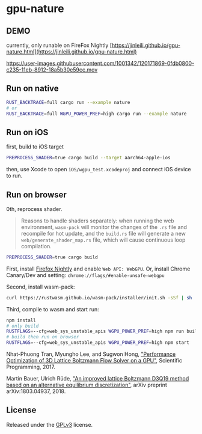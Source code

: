 # gpu-nature

## DEMO

currently, only runable on FireFox Nightly
[https://jinleili.github.io/gpu-nature.html](https://jinleili.github.io/gpu-nature.html)

https://user-images.githubusercontent.com/1001342/120171869-0fdb0800-c235-11eb-8912-18a5b30e59cc.mov

## Run on native

```sh
RUST_BACKTRACE=full cargo run --example nature
# or
RUST_BACKTRACE=full WGPU_POWER_PREF=high cargo run --example nature
```

## Run on iOS 

first, build to iOS target
```sh
PREPROCESS_SHADER=true cargo build --target aarch64-apple-ios
```
then, use Xcode to open ```iOS/wgpu_test.xcodeproj``` and connect iOS device to run.

## Run on browser

0th, reprocess shader.

> Reasons to handle shaders separately: when running the web environment, `wasm-pack` will monitor the changes of the `.rs` file and recompile for hot update, and the `build.rs` file will generate a new `web/generate_shader_map.rs` file, which will cause continuous loop compilation.

```sh
PREPROCESS_SHADER=true cargo build
```

First, install [Firefox Nightly](https://www.mozilla.org/en-US/firefox/channel/desktop/#nightly) and enable `Web API: WebGPU`. Or, install Chrome Canary/Dev and setting: `chrome://flags/#enable-unsafe-webgpu`

Second, install wasm-pack:

```sh
curl https://rustwasm.github.io/wasm-pack/installer/init.sh -sSf | sh
```

Third, compile to wasm and start run:

```sh
npm install
# only build
RUSTFLAGS=--cfg=web_sys_unstable_apis WGPU_POWER_PREF=high npm run build
# build then run on browser
RUSTFLAGS=--cfg=web_sys_unstable_apis WGPU_POWER_PREF=high npm start
```

Nhat-Phuong Tran, Myungho Lee, and Sugwon Hong, ["Performance Optimization of 3D Lattice Boltzmann Flow Solver on a GPU"](https://www.hindawi.com/journals/sp/2017/1205892/), Scientific Programming, 2017.

Martin Bauer, Ulrich Rüde, ["An improved lattice Boltzmann D3Q19 method based on an alternative equilibrium discretization"](https://arxiv.org/pdf/1803.04937.pdf), arXiv preprint arXiv:1803.04937, 2018.


## License

Released under the [GPLv3](https://github.com/MixinNetwork/desktop-app/blob/master/LICENSE) license.